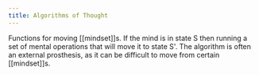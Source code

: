 ```yaml
---
title: Algorithms of Thought
---
```

Functions for moving [[mindset]]s. If the mind is in state S then running a set of mental operations that will move it to state S'. The algorithm is often an external prosthesis, as it can be difficult to move from certain [[mindset]]s. 